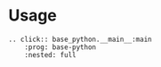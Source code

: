 # Usage

```{eval-rst}
.. click:: base_python.__main__:main
    :prog: base-python
    :nested: full
```
